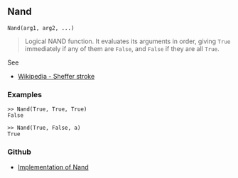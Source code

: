 ## Nand

```
Nand(arg1, arg2, ...)
```

> Logical NAND function. It evaluates its arguments in order, giving `True` immediately if any of them are `False`, and `False` if they are all `True`.

See 
* [Wikipedia - Sheffer stroke](https://en.wikipedia.org/wiki/Sheffer_stroke)
 
### Examples

```
>> Nand(True, True, True)
False
 
>> Nand(True, False, a)
True
```

### Github

* [Implementation of Nand](https://github.com/axkr/symja_android_library/blob/master/symja_android_library/matheclipse-core/src/main/java/org/matheclipse/core/builtin/BooleanFunctions.java#L3357) 
